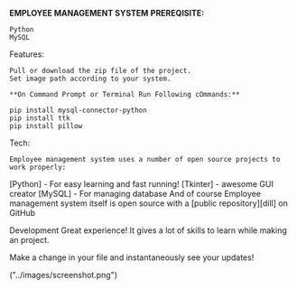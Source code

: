 **EMPLOYEE MANAGEMENT SYSTEM**
**PREREQISITE:**

    Python
    MySQL

 Features:

    Pull or download the zip file of the project.
    Set image path according to your system.

    **On Command Prompt or Terminal Run Following cOmmands:**

    pip install mysql-connector-python
    pip install ttk
    pip install pillow

  Tech:
    
    Employee management system uses a number of open source projects to work properly:

[Python] - For easy learning and fast running!
[Tkinter] - awesome GUI creator
[MySQL] - For managing database
And of course Employee management system itself is open source with a [public repository][dill] on GitHub

Development
Great experience!  It gives a lot of skills to learn while making an project.

Make a change in your file and instantaneously see your updates!

("../images/screenshot.png")
